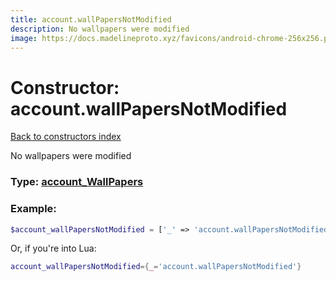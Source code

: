 ```yaml
---
title: account.wallPapersNotModified
description: No wallpapers were modified
image: https://docs.madelineproto.xyz/favicons/android-chrome-256x256.png
---
```

# Constructor: account.wallPapersNotModified  
[Back to constructors index](index.md)



No wallpapers were modified




### Type: [account\_WallPapers](../types/account_WallPapers.md)


### Example:

```php
$account_wallPapersNotModified = ['_' => 'account.wallPapersNotModified'];
```  


Or, if you're into Lua:

```lua
account_wallPapersNotModified={_='account.wallPapersNotModified'}

```


